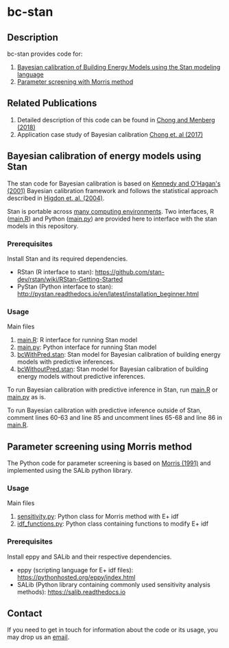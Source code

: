 # bc-stan

## Description
bc-stan provides code for:

1. [Bayesian calibration of Building Energy Models using the Stan modeling language](#Bayesian-calibration-of-energy-models-using-Stan)
2. [Parameter screening with Morris method](#Parameter-screening-using-Morris-method)

## Related Publications
1. Detailed description of this code can be found in [Chong and Menberg (2018)](https://doi.org/10.1016/j.enbuild.2018.06.028)
2. Application case study of Bayesian calibration [Chong et. al (2017)](https://doi.org/10.1016/j.enbuild.2017.08.069)

## Bayesian calibration of energy models using Stan

The stan code for Bayesian calibration is based on [Kennedy and O'Hagan's (2001)](http://onlinelibrary.wiley.com/doi/10.1111/1467-9868.00294) Bayesian calibration framework and follows the statistical approach described in [Higdon et. al. (2004)](http://epubs.siam.org/doi/abs/10.1137/S1064827503426693).

Stan is portable across [many computing environments](http://mc-stan.org/users/interfaces/). Two interfaces, R ([main.R](https://github.com/adChong/bc-stan/blob/master/src/main.R)) and Python ([main.py](https://github.com/adChong/bc-stan/blob/master/src/main.py)) are provided here to interface with the stan models in this repository.

### Prerequisites

Install Stan and its required dependencies.
* RStan (R interface to stan): https://github.com/stan-dev/rstan/wiki/RStan-Getting-Started
* PyStan (Python interface to stan): http://pystan.readthedocs.io/en/latest/installation_beginner.html

### Usage

Main files
1. [main.R](https://github.com/adChong/bc-stan/blob/master/src/main.R): R interface for running Stan model
2. [main.py](https://github.com/adChong/bc-stan/blob/master/src/main.py): Python interface for running Stan model
3. [bcWithPred.stan](https://github.com/adChong/bc-stan/blob/master/src/bcWithPred.stan): Stan model for Bayesian calibration of building energy models with predictive inferences.
4. [bcWithoutPred.stan](https://github.com/adChong/bc-stan/blob/master/src/bcWithoutPred.stan): Stan model for Bayesian calibration of building energy models without predictive inferences.

To run Bayesian calibration with predictive inference in Stan, run [main.R](https://github.com/adChong/bc-stan/blob/master/src/main.R) or [main.py](https://github.com/adChong/bc-stan/blob/master/src/main.py) as is.

To run Bayesian calibration with predictive inference outside of Stan, comment lines 60-63 and line 85 and uncomment lines 65-68 and line 86 in [main.R](https://github.com/adChong/bc-stan/blob/master/src/main.R).

## Parameter screening using Morris method

The Python code for parameter screening is based on [Morris (1991)](http://onlinelibrary.wiley.com/doi/10.1111/1467-9868.00294) and implemented using the SALib python library.

### Usage

Main files
1. [sensitivity.py](https://github.com/adChong/bc-stan/blob/master/src/sensitivity.py): Python class for Morris method with E+ idf
2. [idf_functions.py](https://github.com/adChong/bc-stan/blob/master/src/idf_functions.py): Python class containing functions to modify E+ idf


### Prerequisites

Install eppy and SALib and their respective dependencies.
* eppy (scripting language for E+ idf files): https://pythonhosted.org/eppy/index.html
* SALib (Python library containing commonly used sensitivity analysis methods): https://salib.readthedocs.io

## Contact

If you need to get in touch for information about the code or its usage, you may drop us an [email](mailto:bdgczma@nus.edu.sg).






